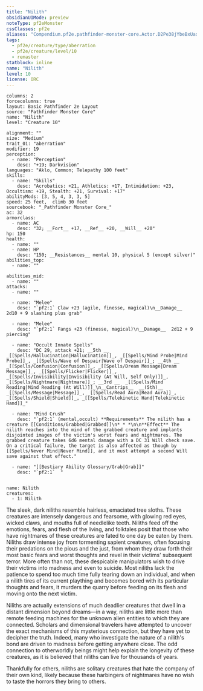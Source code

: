 ```yaml
---
title: "Nilith"
obsidianUIMode: preview
noteType: pf2eMonster
cssClasses: pf2e
aliases: "Compendium.pf2e.pathfinder-monster-core.Actor.D2Pe38jYbeBxUaxU" 
tags:
  - pf2e/creature/type/aberration
  - pf2e/creature/level/10
  - remaster
statblock: inline
name: "Nilith"
level: 10
license: ORC
---
```


```statblock
columns: 2
forcecolumns: true
layout: Basic Pathfinder 2e Layout
source: "Pathfinder Monster Core"
name: "Nilith"
level: "Creature 10"

alignment: ""
size: "Medium"
trait_01: "aberration"
modifier: 19
perception:
  - name: "Perception"
    desc: "+19; Darkvision"
languages: "Aklo, Common; Telepathy 100 feet"
skills:
  - name: "Skills"
    desc: "Acrobatics: +21, Athletics: +17, Intimidation: +23, Occultism: +19, Stealth: +21, Survival: +17"
abilityMods: [3, 5, 4, 3, 3, 5]
speed: 25 feet,  climb 30 feet
sourcebook: "_Pathfinder Monster Core_"
ac: 32
armorclass:
  - name: AC
    desc: "32; __Fort__ +17, __Ref__ +20, __Will__ +20"
hp: 150
health:
  - name: ""
  - name: HP
    desc: "150; __Resistances__ mental 10, physical 5 (except silver)"
abilities_top:
  - name: ""

abilities_mid:
  - name: ""
attacks:
  - name: ""

  - name: "Melee"
    desc: "`pf2:1` Claw +23 (agile, finesse, magical)\n__Damage__  2d10 + 9 slashing plus grab"

  - name: "Melee"
    desc: "`pf2:1` Fangs +23 (finesse, magical)\n__Damage__  2d12 + 9 piercing"

  - name: "Occult Innate Spells"
    desc: "DC 29, attack +21; __5th __  _[[Spells/Hallucination|Hallucination]]_, _[[Spells/Mind Probe|Mind Probe]]_, _[[Spells/Wave of Despair|Wave of Despair]]_; __4th __  _[[Spells/Confusion|Confusion]]_, _[[Spells/Dream Message|Dream Message]]_, _[[Spells/Flicker|Flicker]]_, _[[Spells/Invisibility|Invisibility (At Will, Self Only)]]_, _[[Spells/Nightmare|Nightmare]]_; __3rd __  _[[Spells/Mind Reading|Mind Reading (At Will)]]_\n__Cantrips__  __(5th)__ _[[Spells/Message|Message]]_, _[[Spells/Read Aura|Read Aura]]_, _[[Spells/Shield|Shield]]_, _[[Spells/Telekinetic Hand|Telekinetic Hand]]_"

  - name: "Mind Crush"
    desc: "`pf2:1` (mental,occult) **Requirements** The nilith has a creature [[Conditions/Grabbed|Grabbed]]\n* * *\n\n**Effect** The nilith reaches into the mind of the grabbed creature and implants disjointed images of the victim's worst fears and nightmares. The grabbed creature takes 6d6 mental damage with a DC 31 Will check save. On a critical failure, the target is also affected as though by [[Spells/Never Mind|Never Mind]], and it must attempt a second Will save against that effect."

  - name: "[[Bestiary Ability Glossary/Grab|Grab]]"
    desc: "`pf2:1`  "
 
```

```encounter-table
name: Nilith
creatures:
  - 1: Nilith
```



The sleek, dark niliths resemble hairless, emaciated tree sloths. These creatures are intensely dangerous and fearsome, with glowing red eyes, wicked claws, and mouths full of needlelike teeth. Niliths feed off the emotions, fears, and flesh of the living, and folktales posit that those who have nightmares of these creatures are fated to one day be eaten by them. Niliths draw intense joy from tormenting sapient creatures, often focusing their predations on the pious and the just, from whom they draw forth their most basic fears and worst thoughts and revel in their victims' subsequent terror. More often than not, these despicable manipulators wish to drive their victims into madness and even to suicide. Most niliths lack the patience to spend too much time fully tearing down an individual, and when a nilith tires of its current plaything and becomes bored with its particular thoughts and fears, it murders the quarry before feeding on its flesh and moving onto the next victim.

Niliths are actually extensions of much deadlier creatures that dwell in a distant dimension beyond dreams—in a way, niliths are little more than remote feeding machines for the unknown alien entities to which they are connected. Scholars and dimensional travelers have attempted to uncover the exact mechanisms of this mysterious connection, but they have yet to decipher the truth. Indeed, many who investigate the nature of a nilith's bond are driven to madness before getting anywhere close. The odd connection to otherworldly beings might help explain the longevity of these creatures, as it is believed that niliths can live for thousands of years.

Thankfully for others, niliths are solitary creatures that hate the company of their own kind, likely because these harbingers of nightmares have no wish to taste the horrors they bring to others.

